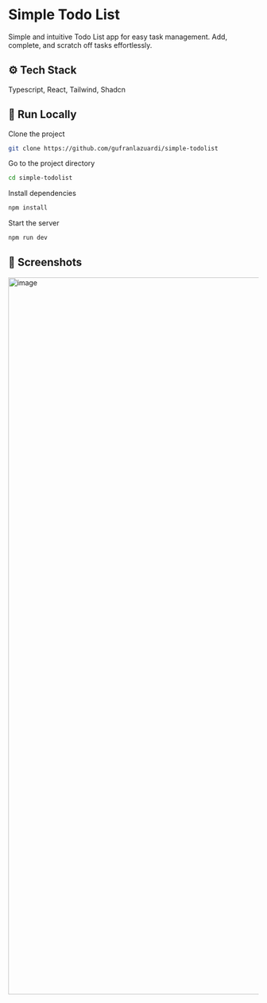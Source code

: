 
# Simple Todo List

Simple and intuitive Todo List app for easy task management. Add, complete, and scratch off tasks effortlessly.

## ⚙️ Tech Stack

Typescript, React, Tailwind, Shadcn

## 🏃 Run Locally

Clone the project

```bash
git clone https://github.com/gufranlazuardi/simple-todolist
```

Go to the project directory

```bash
cd simple-todolist
```

Install dependencies

```bash
npm install
```

Start the server

```bash
npm run dev
```

## 💾 Screenshots

<img width="1440" alt="image" src="https://github.com/gufranlazuardi/simple-todolist/assets/127754894/bb752783-490c-4635-ab96-fbf431728ade">

